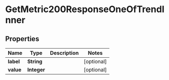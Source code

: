 

# GetMetric200ResponseOneOfTrendInner


## Properties

| Name | Type | Description | Notes |
|------------ | ------------- | ------------- | -------------|
|**label** | **String** |  |  [optional] |
|**value** | **Integer** |  |  [optional] |



